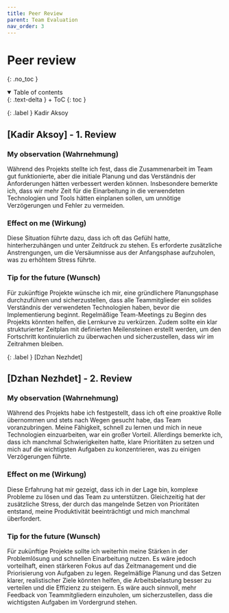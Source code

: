 ```yaml
---
title: Peer Review
parent: Team Evaluation
nav_order: 3
---
```



# Peer review
{: .no_toc }

<details open markdown="block">
{: .text-delta }
<summary>Table of contents</summary>
+ ToC
{: toc }
</details>

{: .label }
Kadir Aksoy

## [Kadir Aksoy] - 1. Review

### My observation (Wahrnehmung)

Während des Projekts stellte ich fest, dass die Zusammenarbeit im Team gut funktionierte, aber die initiale Planung und das Verständnis der Anforderungen hätten verbessert werden können. Insbesondere bemerkte ich, dass wir mehr Zeit für die Einarbeitung in die verwendeten Technologien und Tools hätten einplanen sollen, um unnötige Verzögerungen und Fehler zu vermeiden.

### Effect on me (Wirkung)

Diese Situation führte dazu, dass ich oft das Gefühl hatte, hinterherzuhängen und unter Zeitdruck zu stehen. Es erforderte zusätzliche Anstrengungen, um die Versäumnisse aus der Anfangsphase aufzuholen, was zu erhöhtem Stress führte.

### Tip for the future (Wunsch)

Für zukünftige Projekte wünsche ich mir, eine gründlichere Planungsphase durchzuführen und sicherzustellen, dass alle Teammitglieder ein solides Verständnis der verwendeten Technologien haben, bevor die Implementierung beginnt. Regelmäßige Team-Meetings zu Beginn des Projekts könnten helfen, die Lernkurve zu verkürzen. Zudem sollte ein klar strukturierter Zeitplan mit definierten Meilensteinen erstellt werden, um den Fortschritt kontinuierlich zu überwachen und sicherzustellen, dass wir im Zeitrahmen bleiben.

{: .label }
[Dzhan Nezhdet]

## [Dzhan Nezhdet] - 2. Review

### My observation (Wahrnehmung)

Während des Projekts habe ich festgestellt, dass ich oft eine proaktive Rolle übernommen und stets nach Wegen gesucht habe, das Team voranzubringen. Meine Fähigkeit, schnell zu lernen und mich in neue Technologien einzuarbeiten, war ein großer Vorteil. Allerdings bemerkte ich, dass ich manchmal Schwierigkeiten hatte, klare Prioritäten zu setzen und mich auf die wichtigsten Aufgaben zu konzentrieren, was zu einigen Verzögerungen führte.

### Effect on me (Wirkung)

Diese Erfahrung hat mir gezeigt, dass ich in der Lage bin, komplexe Probleme zu lösen und das Team zu unterstützen. Gleichzeitig hat der zusätzliche Stress, der durch das mangelnde Setzen von Prioritäten entstand, meine Produktivität beeinträchtigt und mich manchmal überfordert.

### Tip for the future (Wunsch)

Für zukünftige Projekte sollte ich weiterhin meine Stärken in der Problemlösung und schnellen Einarbeitung nutzen. Es wäre jedoch vorteilhaft, einen stärkeren Fokus auf das Zeitmanagement und die Priorisierung von Aufgaben zu legen. Regelmäßige Planung und das Setzen klarer, realistischer Ziele könnten helfen, die Arbeitsbelastung besser zu verteilen und die Effizienz zu steigern. Es wäre auch sinnvoll, mehr Feedback von Teammitgliedern einzuholen, um sicherzustellen, dass die wichtigsten Aufgaben im Vordergrund stehen.